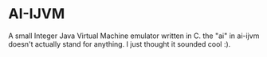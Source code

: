 # AI-IJVM

A small Integer Java Virtual Machine emulator written in C. the "ai" in ai-ijvm doesn't actually stand for anything. I just thought it sounded cool :).